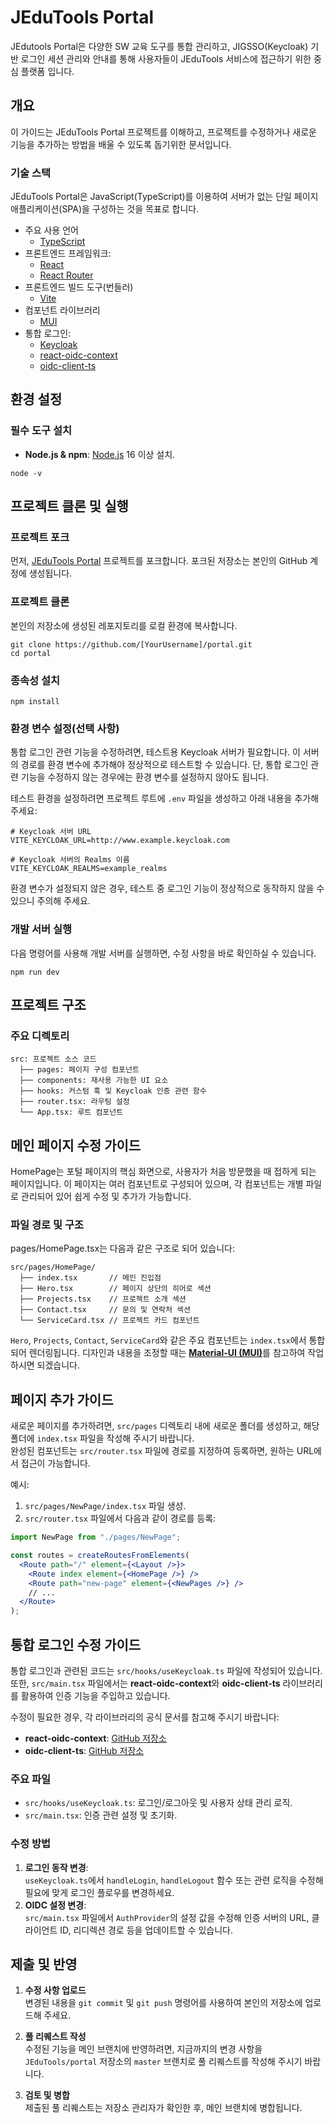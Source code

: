 # JEduTools Portal
JEdutools Portal은 다양한 SW 교육 도구를 통합 관리하고, JIGSSO(Keycloak) 기반 로그인 세션 관리와 안내를 통해 사용자들이 JEduTools 서비스에 접근하기 위한 중심 플랫폼 입니다.

## 개요
이 가이드는 JEduTools Portal 프로젝트를 이해하고, 프로젝트를 수정하거나 새로운 기능을 추가하는 방법을 배울 수 있도록 돕기위한 문서입니다.

### 기술 스택
JEduTools Portal은 JavaScript(TypeScript)를 이용하여 서버가 없는 단일 페이지 애플리케이션(SPA)을 구성하는 것을 목표로 합니다.

- 주요 사용 언어
  - [TypeScript](https://www.typescriptlang.org/)
- 프론트엔드 프레임워크:
  - [React](https://react.dev/)
  - [React Router](https://reactrouter.com/)
- 프론트엔드 빌드 도구(번들러)
  - [Vite](https://vitejs.dev/)
- 컴포넌트 라이브러리
  - [MUI](https://mui.com/)
- 통합 로그인:
  - [Keycloak](https://www.keycloak.org/)
  - [react-oidc-context](https://github.com/authts/react-oidc-context)
  - [oidc-client-ts](https://github.com/authts/oidc-client-ts)

## 환경 설정

### 필수 도구 설치

- **Node.js & npm**: [Node.js](https://nodejs.org/ko/download/) 16 이상 설치.

```
node -v
```

## 프로젝트 클론 및 실행

### 프로젝트 포크

먼저, [JEduTools Portal](https://github.com/JBNU-JEduTools/portal) 프로젝트를 포크합니다. 포크된 저장소는 본인의 GitHub 계정에 생성됩니다.

### 프로젝트 클론

본인의 저장소에 생성된 레포지토리를 로컬 환경에 복사합니다.

```
git clone https://github.com/[YourUsername]/portal.git
cd portal
```

### 종속성 설치

```
npm install
```

### 환경 변수 설정(선택 사항)

통합 로그인 관련 기능을 수정하려면, 테스트용 Keycloak 서버가 필요합니다. 이 서버의 경로를 환경 변수에 추가해야 정상적으로 테스트할 수 있습니다. 단, 통합 로그인 관련 기능을 수정하지 않는 경우에는 환경 변수를 설정하지 않아도 됩니다.

테스트 환경을 설정하려면 프로젝트 루트에 `.env` 파일을 생성하고 아래 내용을 추가해 주세요:
```env
# Keycloak 서버 URL
VITE_KEYCLOAK_URL=http://www.example.keycloak.com 

# Keycloak 서버의 Realms 이름
VITE_KEYCLOAK_REALMS=example_realms
```
환경 변수가 설정되지 않은 경우, 테스트 중 로그인 기능이 정상적으로 동작하지 않을 수 있으니 주의해 주세요.

### 개발 서버 실행

다음 명령어를 사용해 개발 서버를 실행하면, 수정 사항을 바로 확인하실 수 있습니다.

```
npm run dev
```

## 프로젝트 구조

### 주요 디렉토리

```
src: 프로젝트 소스 코드
  ├── pages: 페이지 구성 컴포넌트
  ├── components: 재사용 가능한 UI 요소
  ├── hooks: 커스텀 훅 및 Keycloak 인증 관련 함수
  ├── router.tsx: 라우팅 설정
  └── App.tsx: 루트 컴포넌트
```

## 메인 페이지 수정 가이드

HomePage는 포털 페이지의 핵심 화면으로, 사용자가 처음 방문했을 때 접하게 되는 페이지입니다. 이 페이지는 여러 컴포넌트로 구성되어 있으며, 각 컴포넌트는 개별 파일로 관리되어 있어 쉽게 수정 및 추가가 가능합니다.

### 파일 경로 및 구조

pages/HomePage.tsx는 다음과 같은 구조로 되어 있습니다:

```
src/pages/HomePage/
  ├── index.tsx       // 메인 진입점
  ├── Hero.tsx        // 페이지 상단의 히어로 섹션
  ├── Projects.tsx    // 프로젝트 소개 섹션
  ├── Contact.tsx     // 문의 및 연락처 섹션
  └── ServiceCard.tsx // 프로젝트 카드 컴포넌트
```

`Hero`, `Projects`, `Contact`, `ServiceCard`와 같은 주요 컴포넌트는 `index.tsx`에서 통합되어 렌더링됩니다. 디자인과 내용을 조정할 때는 [**Material-UI (MUI)**](https://mui.com/material-ui/getting-started/)를 참고하여 작업하시면 되겠습니다.

## 페이지 추가 가이드

새로운 페이지를 추가하려면, `src/pages` 디렉토리 내에 새로운 폴더를 생성하고, 해당 폴더에 `index.tsx` 파일을 작성해 주시기 바랍니다.  
완성된 컴포넌트는 `src/router.tsx` 파일에 경로를 지정하여 등록하면, 원하는 URL에서 접근이 가능합니다.

예시:

1. `src/pages/NewPage/index.tsx` 파일 생성.
2. `src/router.tsx` 파일에서 다음과 같이 경로를 등록:

```jsx
import NewPage from "./pages/NewPage";

const routes = createRoutesFromElements(
  <Route path="/" element={<Layout />}>
    <Route index element={<HomePage />} />
    <Route path="new-page" element={<NewPages />} />
    // ...
  </Route>
);
```

## 통합 로그인 수정 가이드

통합 로그인과 관련된 코드는 `src/hooks/useKeycloak.ts` 파일에 작성되어 있습니다.  
또한, `src/main.tsx` 파일에서는 **react-oidc-context**와 **oidc-client-ts** 라이브러리를 활용하여 인증 기능을 주입하고 있습니다.

수정이 필요한 경우, 각 라이브러리의 공식 문서를 참고해 주시기 바랍니다:

- **react-oidc-context**: [GitHub 저장소](https://github.com/authts/react-oidc-context)
- **oidc-client-ts**: [GitHub 저장소](https://github.com/authts/oidc-client-ts)

### 주요 파일

- `src/hooks/useKeycloak.ts`: 로그인/로그아웃 및 사용자 상태 관리 로직.
- `src/main.tsx`: 인증 관련 설정 및 초기화.

### 수정 방법

1. **로그인 동작 변경**:  
   `useKeycloak.ts`에서 `handleLogin`, `handleLogout` 함수 또는 관련 로직을 수정해 필요에 맞게 로그인 플로우를 변경하세요.
2. **OIDC 설정 변경**:  
   `src/main.tsx` 파일에서 `AuthProvider`의 설정 값을 수정해 인증 서버의 URL, 클라이언트 ID, 리디렉션 경로 등을 업데이트할 수 있습니다.

## 제출 및 반영

1. **수정 사항 업로드**  
   변경된 내용을 `git commit` 및 `git push` 명령어를 사용하여 본인의 저장소에 업로드해 주세요.

2. **풀 리퀘스트 작성**  
   수정된 기능을 메인 브랜치에 반영하려면, 지금까지의 변경 사항을 `JEduTools/portal` 저장소의 `master` 브랜치로 풀 리퀘스트를 작성해 주시기 바랍니다.

3. **검토 및 병합**  
   제출된 풀 리퀘스트는 저장소 관리자가 확인한 후, 메인 브랜치에 병합됩니다.
